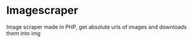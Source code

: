 Imagescraper
============

Image scraper made in PHP, get absolute urls of images and downloads them into img

